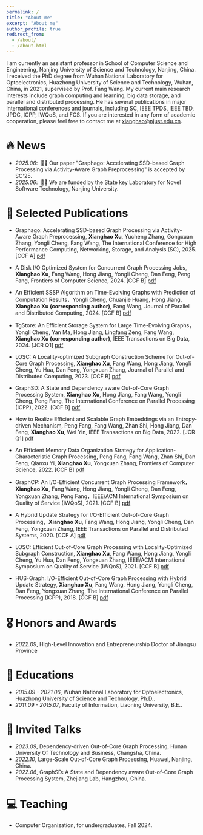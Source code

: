 ```yaml
---
permalink: /
title: "About me"
excerpt: "About me"
author_profile: true
redirect_from: 
  - /about/
  - /about.html
---
```


<span class='anchor' id='about-me'></span>

I am currently an assistant professor in School of Computer Science and Engineering, Nanjing University of Science and Technology, Nanjing, China. I received the PhD degree from Wuhan National Laboratory for Optoelectronics, Huazhong University of Science and Technology, Wuhan, China, in 2021, supervised by Prof. Fang Wang. My current main research interests include graph computing and learning, big data storage, and parallel and distributed processing. He has several publications in major international conferences and journals, including SC, IEEE TPDS, IEEE TBD, JPDC, ICPP, IWQoS, and FCS.  If you are interested in any form of academic cooperation, please feel free to contact me at xianghao@njust.edu.cn.


# 🔥 News
- *2025.06*: &nbsp;🎉🎉 Our paper "Graphago: Accelerating SSD-based Graph Processing via Activity-Aware Graph Preprocessing" is accepted by SC'25.
- *2025.06*: &nbsp;🎉🎉 We are funded by the State key Laboratory for Novel Software Technology, Nanjing University. 

# 📝 Selected Publications 

- Graphago: Accelerating SSD-based Graph Processing via Activity-Aware Graph Preprocessing, **Xianghao Xu**, Yucheng Zhang, Gongxuan Zhang, Yongli Cheng, Fang Wang, The International Conference for High Performance Computing, Networking, Storage, and Analysis (SC), 2025. [CCF A]
[pdf](https://doi.org/10.1145/3712285.3759851)

- A Disk I/O Optimized System for Concurrent Graph Processing Jobs, **Xianghao Xu**, Fang Wang, Hong Jiang, Yongli Cheng, Dan Feng, Peng Fang, Frontiers of Computer Science, 2024. [CCF B]
[pdf](https://ranger.uta.edu/~jiang/publication/Journals/2024/FoC(A%20Disk%20IO,%20Xianghao%20Xu).pdf)

- An Efficient SSSP Algorithm on Time-Evolving Graphs with Prediction of Computation Results，Yongli Cheng, Chuanjie Huang, Hong Jiang, **Xianghao Xu (corresponding author)**, Fang Wang, Journal of Parallel and Distributed Computing, 2024. [CCF B]
[pdf](https://ranger.uta.edu/~jiang/publication/Journals/2024/JPDC(SSSP%20algorithm,%20Yongli%20Cheng).pdf)

- TgStore: An Efficient Storage System for Large Time-Evolving Graphs，Yongli Cheng, Yan Ma, Hong Jiang, Lingfang Zeng, Fang Wang, **Xianghao Xu (corresponding author)**, IEEE Transactions on Big Data, 2024.  [JCR Q1]
[pdf](https://ranger.uta.edu/~jiang/publication/Journals/2024/IEEE-TBD(TgStore).pdf)

- LOSC: A Locality-optimized Subgraph Construction Scheme for Out-of-Core Graph Processing, **Xianghao Xu**, Fang Wang, Hong Jiang, Yongli Cheng, Yu Hua, Dan Feng, Yongxuan Zhang, Journal of Parallel and Distributed Computing, 2023. [CCF B]
[pdf](https://ranger.uta.edu/~jiang/publication/Journals/2022/JPDC(LOSC).pdf)

- GraphSD: A State and Dependency aware Out-of-Core Graph Processing System, **Xianghao Xu**, Hong Jiang, Fang Wang, Yongli Cheng, Peng Fang, The International Conference on Parallel Processing (ICPP), 2022. [CCF B]
[pdf](https://dl.acm.org/doi/10.1145/3545008.3545039)

- How to Realize Efficient and Scalable Graph Embeddings via an Entropy-driven Mechanism, Peng Fang, Fang Wang, Zhan Shi, Hong Jiang, Dan Feng, **Xianghao Xu**, Wei Yin, IEEE Transactions on Big Data, 2022.  [JCR Q1]
[pdf](https://ieeexplore.ieee.org/document/9749008)

- An Efficient Memory Data Organization Strategy for Application-Characteristic Graph Processing, Peng Fang, Fang Wang, Zhan Shi, Dan Feng, Qianxu Yi, **Xianghao Xu**, Yongxuan Zhang, Frontiers of Computer Science, 2022. [CCF B]
[pdf](https://link.springer.com/article/10.1007/s11704-020-0255-y)

- GraphCP: An I/O-Efficient Concurrent Graph Processing Framework， **Xianghao Xu**, Fang Wang, Hong Jiang, Yongli Cheng, Dan Feng, Yongxuan Zhang, Peng Fang，IEEE/ACM International Symposium on Quality of Service (IWQoS), 2021. [CCF B]
[pdf](https://ranger.uta.edu/~jiang/publication/Conferences/2021/IWQoS2021.pdf)

- A Hybrid Update Strategy for I/O-Efficient Out-of-Core Graph Processing，**Xianghao Xu**, Fang Wang, Hong Jiang, Yongli Cheng, Dan Feng, Yongxuan Zhang,  IEEE Transactions on Parallel and Distributed Systems, 2020. [CCF A]
[pdf](https://ranger.uta.edu/~jiang/publication/Journals/2020/2020-IEEE-TPDS(Xianghao%20Xu).pdf)

- LOSC: Efficient Out-of-Core Graph Processing with Locality-Optimized Subgraph Construction, **Xianghao Xu**, Fang Wang, Hong Jiang, Yongli Cheng, Yu Hua, Dan Feng, Yongxuan Zhang, IEEE/ACM International Symposium on Quality of Service (IWQoS), 2021. [CCF B]
[pdf](https://ranger.uta.edu/~jiang/publication/Conferences/2019/2019-IWQoS-LOSC.pdf)

- HUS-Graph: I/O-Efficient Out-of-Core Graph Processing with Hybrid Update Strategy, **Xianghao Xu**, Fang Wang, Hong Jiang, Yongli Cheng, Dan Feng, Yongxuan Zhang, The International Conference on Parallel Processing (ICPP), 2018. [CCF B]
[pdf](https://ranger.uta.edu/~jiang/publication/Conferences/2018/2018-ICPP2-HUS-Graph-%20I:O-Efficient%20Out-of-Core%20Graph%20Processing%20with%20Hybrid%20Update%20Strategy.pdf)

# 🎖 Honors and Awards
- *2022.09*, High-Level Innovation and Entrepreneurship Doctor of Jiangsu Province 

# 📖 Educations
- *2015.09 - 2021.06*, Wuhan National Laboratory for Optoelectronics, Huazhong University of Science and Technology, Ph.D..
- *2011.09 - 2015.07*, Faculty of Information, Liaoning University, B.E.. 

# 💬 Invited Talks
- *2023.09*, Dependency-driven Out-of-Core Graph Processing, Hunan University Of Technology and Business, Changsha, China. 
- *2022.10*, Large-Scale Out-of-Core Graph Processing, Huawei, Nanjing, China.
- *2022.06*, GraphSD: A State and Dependency aware Out-of-Core Graph Processing System, Zhejiang Lab, Hangzhou, China.  

# 💻 Teaching
- Computer Organization, for undergraduates, Fall 2024.
